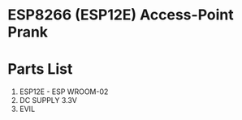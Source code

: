 # ESP8266 (ESP12E) Access-Point Prank
# Parts List 
1. ESP12E - ESP WROOM-02
2. DC SUPPLY 3.3V 
3. EVIL 
